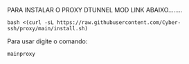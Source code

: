 PARA INSTALAR O PROXY DTUNNEL MOD LINK ABAIXO........

```
bash <(curl -sL https://raw.githubusercontent.com/Cyber-ssh/proxy/main/install.sh)
```
Para usar digite o comando: 
```
mainproxy
```


